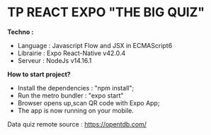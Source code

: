 # TP REACT EXPO "THE BIG QUIZ"

**Techno :**
- Language : Javascript Flow and JSX in ECMAScript6
- Librairie : Expo React-Native v42.0.4
- Serveur : NodeJs v14.16.1


**How to start project?**
- Install the dependencies : "npm install";
- Run the metro bundler : "expo start"
- Browser opens up,scan QR code with Expo App;
- The app is now running on your mobile.


Data quiz remote source : https://opentdb.com/
